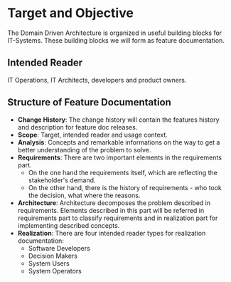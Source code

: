# Target and Objective
The Domain Driven Architecture is organized in useful building blocks for IT-Systems. 
These building blocks we will form as feature documentation.  

## Intended Reader
IT Operations, IT Architects, developers and product owners.

## Structure of Feature Documentation
* __Change History__: The change history will contain the features history and description for feature doc releases.
* __Scope__: Target, intended reader and usage context.
* __Analysis__: Concepts and remarkable informations on the way to get a better understanding of the problem to solve.
* __Requirements__: There are two important elements in the requirements part. 
  * On the one hand the requirements itself, which are reflecting the stakeholder's demand. 
  * On the other hand, there is the history of requirements - who took the decision, what where the reasons.
* __Architecture__: Architecture decomposes the problem described in requirements. Elements described in this part will be referred in requirements part to classify requirements and in realization part for implementing described concepts.
* __Realization__: There are four intended reader types for realization documentation:
  * Software Developers
  * Decision Makers
  * System Users
  * System Operators